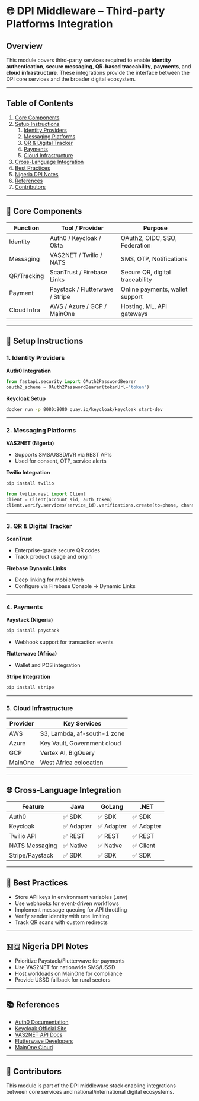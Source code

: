 # 🌐 DPI Middleware – Third-party Platforms Integration

## Overview
This module covers third-party services required to enable **identity authentication**, **secure messaging**, **QR-based traceability**, **payments**, and **cloud infrastructure**. These integrations provide the interface between the DPI core services and the broader digital ecosystem.

---

## Table of Contents

1. [Core Components](#-core-components)
2. [Setup Instructions](#-setup-instructions)
   1. [Identity Providers](#1-identity-providers)
   2. [Messaging Platforms](#2-messaging-platforms)
   3. [QR & Digital Tracker](#3-qr--digital-tracker)
   4. [Payments](#4-payments)
   5. [Cloud Infrastructure](#5-cloud-infrastructure)
3. [Cross-Language Integration](#-cross-language-integration)
4. [Best Practices](#-best-practices)
5. [Nigeria DPI Notes](#-nigeria-dpi-notes)
6. [References](#-references)
7. [Contributors](#-contributors)

---

## 🧩 Core Components

| Function         | Tool / Provider              | Purpose |
|------------------|------------------------------|---------|
| Identity         | Auth0 / Keycloak / Okta      | OAuth2, OIDC, SSO, Federation |
| Messaging        | VAS2NET / Twilio / NATS      | SMS, OTP, Notifications |
| QR/Tracking      | ScanTrust / Firebase Links   | Secure QR, digital traceability |
| Payment          | Paystack / Flutterwave / Stripe | Online payments, wallet support |
| Cloud Infra      | AWS / Azure / GCP / MainOne  | Hosting, ML, API gateways |

---

## 🔐 Setup Instructions

### 1. Identity Providers

**Auth0 Integration**

```python
from fastapi.security import OAuth2PasswordBearer
oauth2_scheme = OAuth2PasswordBearer(tokenUrl="token")
```

**Keycloak Setup**

```bash
docker run -p 8080:8080 quay.io/keycloak/keycloak start-dev
```

---

### 2. Messaging Platforms

**VAS2NET (Nigeria)**

- Supports SMS/USSD/IVR via REST APIs
- Used for consent, OTP, service alerts

**Twilio Integration**

```python
pip install twilio

from twilio.rest import Client
client = Client(account_sid, auth_token)
client.verify.services(service_id).verifications.create(to=phone, channel='sms')
```

---

### 3. QR & Digital Tracker

**ScanTrust**

- Enterprise-grade secure QR codes
- Track product usage and origin

**Firebase Dynamic Links**

- Deep linking for mobile/web
- Configure via Firebase Console → Dynamic Links

---

### 4. Payments

**Paystack (Nigeria)**

```bash
pip install paystack
```

- Webhook support for transaction events

**Flutterwave (Africa)**

- Wallet and POS integration

**Stripe Integration**

```bash
pip install stripe
```

---

### 5. Cloud Infrastructure

| Provider  | Key Services                 |
|-----------|------------------------------|
| AWS       | S3, Lambda, af-south-1 zone |
| Azure     | Key Vault, Government cloud  |
| GCP       | Vertex AI, BigQuery          |
| MainOne   | West Africa colocation       |

---

## 🌐 Cross-Language Integration

| Feature          | Java        | GoLang      | .NET        |
|------------------|-------------|-------------|-------------|
| Auth0            | ✅ SDK      | ✅ SDK      | ✅ SDK      |
| Keycloak         | ✅ Adapter  | ✅ Adapter  | ✅ Adapter  |
| Twilio API       | ✅ REST     | ✅ REST     | ✅ REST     |
| NATS Messaging   | ✅ Native   | ✅ Native   | ✅ Client   |
| Stripe/Paystack  | ✅ SDK      | ✅ SDK      | ✅ SDK      |

---

## 📘 Best Practices

- Store API keys in environment variables (.env)
- Use webhooks for event-driven workflows
- Implement message queuing for API throttling
- Verify sender identity with rate limiting
- Track QR scans with custom redirects

---

## 🇳🇬 Nigeria DPI Notes

- Prioritize Paystack/Flutterwave for payments
- Use VAS2NET for nationwide SMS/USSD
- Host workloads on MainOne for compliance
- Provide USSD fallback for rural sectors

---

## 📚 References

- [Auth0 Documentation](https://auth0.com/docs)
- [Keycloak Official Site](https://www.keycloak.org)
- [VAS2NET API Docs](https://vas2net.com)
- [Flutterwave Developers](https://developers.flutterwave.com)
- [MainOne Cloud](https://www.mainone.com)

---

## 🤝 Contributors

This module is part of the DPI middleware stack enabling integrations between core services and national/international digital ecosystems.

